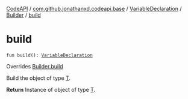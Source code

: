 [CodeAPI](../../../index.md) / [com.github.jonathanxd.codeapi.base](../../index.md) / [VariableDeclaration](../index.md) / [Builder](index.md) / [build](.)

# build

`fun build(): `[`VariableDeclaration`](../index.md)

Overrides [Builder.build](../../../com.github.jonathanxd.codeapi.builder/-builder/build.md)

Build the object of type [T](#).

**Return**
Instance of object of type [T](#).


